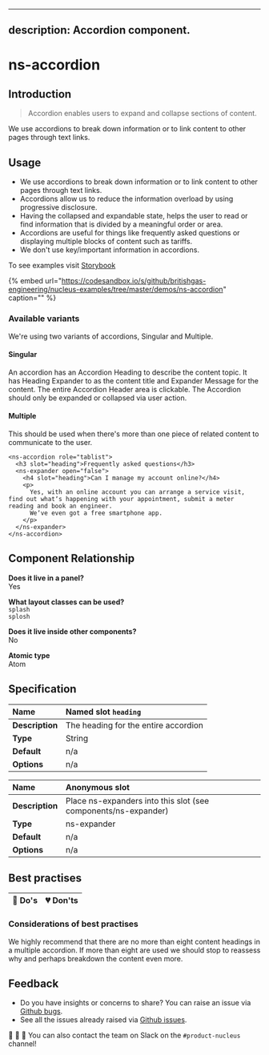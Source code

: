 
---
description: Accordion component.
---

# ns-accordion

## Introduction

> Accordion enables users to expand and collapse sections of content.

We use accordions to break down information or to link content to other pages through text links. 

## Usage

- We use accordions to break down information or to link content to other pages through text links. 
- Accordions allow us to reduce the information overload by using progressive disclosure.
- Having the collapsed and expandable state, helps the user to read or find information that is divided by a meaningful order or area.
- Accordions are useful for things like frequently asked questions or displaying multiple blocks of content such as tariffs.
- We don't use key/important information in accordions.

To see examples visit [Storybook](https://nucleus.bgdigital.xyz/demo/index.html?path=/story/ns-accordion--singular)

{% embed url="https://codesandbox.io/s/github/britishgas-engineering/nucleus-examples/tree/master/demos/ns-accordion" caption="" %}

### Available variants
We're using two variants of accordions, Singular and Multiple.

#### Singular
An accordion has an Accordion Heading to describe the content topic.
It has Heading Expander to as the content title and Expander Message for the content.
The entire Accordion Header area is clickable.
The Accordion should only be expanded or collapsed via user action.
#### Multiple
This should be used when there's more than one piece of related content to communicate to the user.


```markup
<ns-accordion role="tablist">
  <h3 slot="heading">Frequently asked questions</h3>
  <ns-expander open="false">
    <h4 slot="heading">Can I manage my account online?</h4>
    <p>
      Yes, with an online account you can arrange a service visit, find out whatʼs happening with your appointment, submit a meter reading and book an engineer.
      Weʼve even got a free smartphone app.
    </p>
  </ns-expander>
</ns-accordion>
```

## Component Relationship

**Does it live in a panel?**  
Yes

**What layout classes can be used?**  
`splash`  
`splosh`

**Does it live inside other components?**  
No

**Atomic type**  
Atom

## Specification

| **Name** | Named slot `heading` |
| :--- | :--- |
| **Description** | The heading for the entire accordion |
| **Type** | String |
| **Default** | n/a |
| **Options** | n/a |

| **Name** | Anonymous slot |
| :--- | :--- |
| **Description** | Place ns-expanders into this slot (see components/ns-expander) |
| **Type** | ns-expander |
| **Default** | n/a |
| **Options** | n/a |

## Best practises

| 💚 Do's | 💔 Don'ts |
| :--- | :--- |

### Considerations of best practises
We highly recommend that there are no more than eight content headings in a multiple accordion.
If more than eight are used we should stop to reassess why and perhaps breakdown the content even more.

## Feedback

* Do you have insights or concerns to share? You can raise an issue via [Github bugs](https://github.com/ConnectedHomes/nucleus/issues/new?assignees=&labels=Bug&template=a--bug-report.md&title=[bug]%20[ns-form]).
* See all the issues already raised via [Github issues](https://github.com/connectedHomes/nucleus/issues?utf8=%E2%9C%93&q=is%3Aopen+is%3Aissue+label%3ABug+[ns-form]).

💩 🎉 🦄 You can also contact the team on Slack on the `#product-nucleus` channel!

